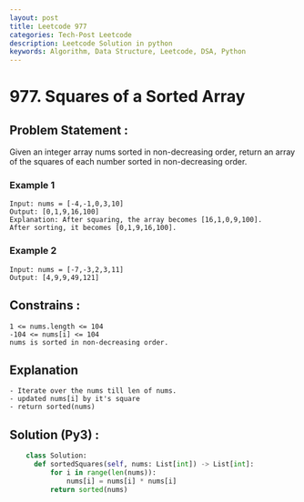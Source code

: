 ```yaml
---
layout: post
title: Leetcode 977
categories: Tech-Post Leetcode
description: Leetcode Solution in python
keywords: Algorithm, Data Structure, Leetcode, DSA, Python
---
```

# 977. Squares of a Sorted Array

## Problem Statement : 
Given an integer array nums sorted in non-decreasing order, 
return an array of the squares of each number sorted in non-decreasing order.

### Example 1
```
Input: nums = [-4,-1,0,3,10]
Output: [0,1,9,16,100]
Explanation: After squaring, the array becomes [16,1,0,9,100].
After sorting, it becomes [0,1,9,16,100].
```
### Example 2
```
Input: nums = [-7,-3,2,3,11]
Output: [4,9,9,49,121]
```

## Constrains : 
```
1 <= nums.length <= 104
-104 <= nums[i] <= 104
nums is sorted in non-decreasing order.

```
## Explanation
```
- Iterate over the nums till len of nums.
- updated nums[i] by it's square
- return sorted(nums)
```

## Solution (Py3) : 
``` python
    class Solution:
      def sortedSquares(self, nums: List[int]) -> List[int]:
          for i in range(len(nums)):
              nums[i] = nums[i] * nums[i]
          return sorted(nums)
        
  
```
